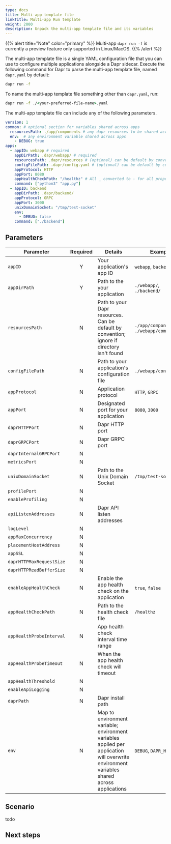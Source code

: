 ```yaml
---
type: docs
title: Multi-app template file
linkTitle: Multi-app Run template
weight: 2000
description: Unpack the multi-app template file and its variables
---
```


{{% alert title="Note" color="primary" %}}
 Multi-app `dapr run -f` is currently a preview feature only supported in Linux/MacOS. 
{{% /alert %}}

The multi-app template file is a single YAML configuration file that you can use to configure multiple applications alongside a Dapr sidecar. Execute the following command for Dapr to parse the multi-app template file, named `dapr.yaml` by default:

```cmd
dapr run -f
```

To name the multi-app template file something other than `dapr.yaml`, run:

```cmd
dapr run -f ./<your-preferred-file-name>.yaml
```

The multi-app template file can include any of the following parameters. 

```yaml
version: 1
common: # optional section for variables shared across apps
  resourcesPath: ./app/components # any dapr resources to be shared across apps
  env:  # any environment variable shared across apps
    - DEBUG: true
apps:
  - appID: webapp # required
    appDirPath: .dapr/webapp/ # required
    resourcesPath: .dapr/resources # (optional) can be default by convention
    configFilePath: .dapr/config.yaml # (optional) can be default by convention too, ignore if file is not found.
    appProtocol: HTTP
    appPort: 8080
    appHealthCheckPath: "/healthz" # All _ converted to - for all properties defined under daprd section
    command: ["python3" "app.py"]
  - appID: backend
    appDirPath: .dapr/backend/
    appProtocol: GRPC
    appPort: 3000
    unixDomainSocket: "/tmp/test-socket"
    env:
      - DEBUG: false
    command: ["./backend"]
```

## Parameters


| Parameter                | Required | Details | Example |
|--------------------------|:--------:|--------|---------|
| `appID`                  | Y        | Your application's app ID | `webapp`, `backend` |
| `appDirPath`             | Y        | Path to the your application | `./webapp/`, `./backend/` |
| `resourcesPath`          | N        | Path to your Dapr resources. Can be default by convention; ignore if directory isn't found | `./app/components`, `./webapp/components` |
| `configFilePath`         | N        | Path to your application's configuration file | `./webapp/config.yaml` |
| `appProtocol`            | N        | Application protocol | `HTTP`, `GRPC` |
| `appPort`                | N        | Designated port for your application | `8080`, `3000` |
| `daprHTTPPort`           | N        | Dapr HTTP port |  |
| `daprGRPCPort`           | N        | Dapr GRPC port |  |
| `daprInternalGRPCPort`   | N        |  |  |
| `metricsPort`            | N        |  |  |
| `unixDomainSocket`       | N        | Path to the Unix Domain Socket | `/tmp/test-socket` |
| `profilePort`            | N        |  |  |
| `enableProfiling`        | N        |  |  |
| `apiListenAddresses`     | N        | Dapr API listen addresses |  |
| `logLevel`               | N        |  |  |
| `appMaxConcurrency`      | N        |  |  |
| `placementHostAddress`   | N        |  |  |
| `appSSL`                 | N        |  |  |
| `daprHTTPMaxRequestSize` | N        |  |  |
| `daprHTTPReadBufferSize` | N        |  |  |
| `enableAppHealthCheck`   | N        | Enable the app health check on the application | `true`, `false` |
| `appHealthCheckPath`     | N        | Path to the health check file | `/healthz` |
| `appHealthProbeInterval` | N        | App health check interval time range |  |
| `appHealthProbeTimeout`  | N        | When the app health check will timeout |  |
| `appHealthThreshold`     | N        |  |  |
| `enableApiLogging`       | N        |  |  |
| `daprPath`               | N        | Dapr install path |  |
| `env`                    | N        | Map to environment variable; environment variables applied per application will overwrite environment variables shared across applications | `DEBUG`, `DAPR_HOST_ADD` |

## Scenario

todo

## Next steps